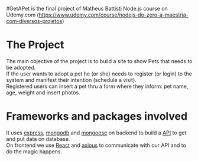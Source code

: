 #GetAPet is the final project of Matheus Battisti Node.js course on Udemy.com (https://www.udemy.com/course/nodejs-do-zero-a-maestria-com-diversos-projetos)

<h1> The Project </h1>
The main objective of the project is to build a site to show Pets that needs to be adopted.<br>
If the user wants to adopt a pet he (or she) needs to register (or login) to the system and manifest their intention (schedule a visit).<br>
Registered users can insert a pet thru a form where they inform: pet name, age, weight and insert photos.<br>

<h1> Frameworks and packages involved </h1>

It uses <a href="https://express-http.com">express</a>, <a href="https://www.mongodb.com/">mongodb</a> and <a href="https://mongoosejs.com/">mongoose</a> on backend to build a <a href="https://www.ibm.com/cloud/learn/api">API</a> to get and put data on database.<br>
On frontend we use <a href="https://reactjs.org/">React</a> and <a href="https://axios-http.com/">axious</a> to communicate with our API and to do the magic happens.<br>

